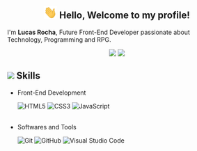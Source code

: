 <h2 align="center"><img src="https://raw.githubusercontent.com/ABSphreak/ABSphreak/master/gifs/Hi.gif" width="30px"> Hello, Welcome to my profile!</h1>

<p>I'm <strong>Lucas Rocha</strong>, Future Front-End Developer passionate about Technology, Programming and RPG.</p>

<div align="center">
    <img height="150em" src="https://github-readme-stats.vercel.app/api?username=LuckasRocha&show_icons=true&theme=dracula&include_all_commits=true&count_private=true">
    <img height="100em" src="https://github-readme-stats.vercel.app/api/top-langs/?username=LuckasRocha&layout=compact&langs_count=7&theme=dracula">
</div>

<h2><img src="https://media2.giphy.com/media/QssGEmpkyEOhBCb7e1/giphy.gif?cid=ecf05e47a0n3gi1bfqntqmob8g9aid1oyj2wr3ds3mg700bl&rid=giphy.gif" width ="25"><b> Skills</b></h2>

<ul>
    <li>
        <p>Front-End Development</p>
        <img src="https://img.shields.io/badge/HTML5-E34F26?style=for-the-badge&logo=html5&logoColor=white" alt="HTML5">
        <img src="https://img.shields.io/badge/CSS3-1572B6?style=for-the-badge&logo=css3&logoColor=white" alt="CSS3">
        <img src="https://img.shields.io/badge/JavaScript-F7DF1E?style=for-the-badge&logo=javascript&logoColor=black" alt="JavaScript">
    </li>
    <br>
    <li>
        <p>Softwares and Tools</p>
        <img src="https://img.shields.io/badge/Git-E34F26?style=for-the-badge&logo=git&logoColor=white" alt="Git">
        <img src="https://img.shields.io/badge/GitHub-100000?style=for-the-badge&logo=github&logoColor=white" alt="GitHub">
        <img src="https://img.shields.io/badge/Visual%20Studio%20Code-0078d7.svg?style=for-the-badge&logo=visual-studio-code&logoColor=white" alt="Visual Studio Code">
    </li>
</ul>